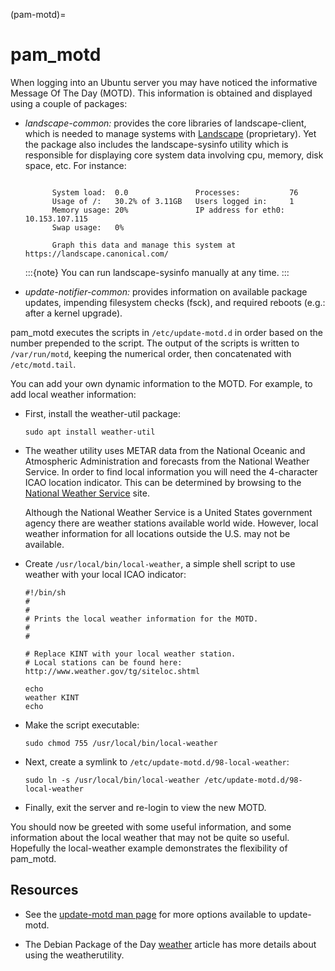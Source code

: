 (pam-motd)=
# pam_motd


When logging into an Ubuntu server you may have noticed the informative Message Of The Day (MOTD). This information is obtained and displayed using a couple of packages:

  - *landscape-common:* provides the core libraries of landscape-client, which is needed to manage systems with [Landscape](http://landscape.canonical.com/) (proprietary). Yet the package also includes the landscape-sysinfo utility which is responsible for displaying core system data involving cpu, memory, disk space, etc. For instance:
    
    ``` 
    
          System load:  0.0               Processes:           76
          Usage of /:   30.2% of 3.11GB   Users logged in:     1
          Memory usage: 20%               IP address for eth0: 10.153.107.115
          Swap usage:   0%
    
          Graph this data and manage this system at https://landscape.canonical.com/
    ```
    
    :::{note}
    You can run landscape-sysinfo manually at any time.
    :::

  - *update-notifier-common:* provides information on available package updates, impending filesystem checks (fsck), and required reboots (e.g.: after a kernel upgrade).

pam\_motd executes the scripts in `/etc/update-motd.d` in order based on the number prepended to the script. The output of the scripts is written to `/var/run/motd`, keeping the numerical order, then concatenated with `/etc/motd.tail`.

You can add your own dynamic information to the MOTD. For example, to add local weather information:

  - First, install the weather-util package:
    
        sudo apt install weather-util

  - The weather utility uses METAR data from the National Oceanic and Atmospheric Administration and forecasts from the National Weather Service. In order to find local information you will need the 4-character ICAO location indicator. This can be determined by browsing to the [National Weather Service](https://www.weather.gov/tg/siteloc) site.
    
    Although the National Weather Service is a United States government agency there are weather stations available world wide. However, local weather information for all locations outside the U.S. may not be available.

  - Create `/usr/local/bin/local-weather`, a simple shell script to use weather with your local ICAO indicator:
    
        #!/bin/sh
        #
        #
        # Prints the local weather information for the MOTD.
        #
        #
        
        # Replace KINT with your local weather station.
        # Local stations can be found here: http://www.weather.gov/tg/siteloc.shtml
        
        echo
        weather KINT
        echo

  - Make the script executable:
    
        sudo chmod 755 /usr/local/bin/local-weather

  - Next, create a symlink to `/etc/update-motd.d/98-local-weather`:
    
        sudo ln -s /usr/local/bin/local-weather /etc/update-motd.d/98-local-weather

  - Finally, exit the server and re-login to view the new MOTD.

You should now be greeted with some useful information, and some information about the local weather that may not be quite so useful. Hopefully the local-weather example demonstrates the flexibility of pam\_motd.

## Resources

  - See the [update-motd man page](http://manpages.ubuntu.com/manpages/jammy/en/man5/update-motd.5.html) for more options available to update-motd.

  - The Debian Package of the Day [weather](http://debaday.debian.net/2007/10/04/weather-check-weather-conditions-and-forecasts-on-the-command-line/) article has more details about using the weatherutility.
